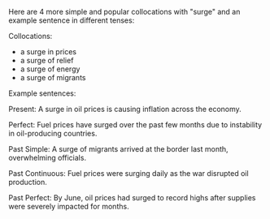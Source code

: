 
Here are 4 more simple and popular collocations with "surge" and an example sentence in different tenses:

Collocations:

- a surge in prices
- a surge of relief 
- a surge of energy
- a surge of migrants

Example sentences:

Present: A surge in oil prices is causing inflation across the economy.  

Perfect: Fuel prices have surged over the past few months due to instability in oil-producing countries.

Past Simple: A surge of migrants arrived at the border last month, overwhelming officials.  

Past Continuous: Fuel prices were surging daily as the war disrupted oil production.

Past Perfect: By June, oil prices had surged to record highs after supplies were severely impacted for months.